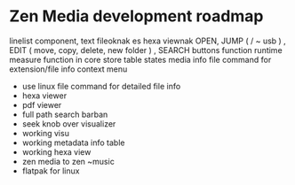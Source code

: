# Zen Media development roadmap

linelist component, text fileoknak es hexa viewnak
OPEN, JUMP ( / ~ usb ) , EDIT ( move, copy, delete, new folder ) , SEARCH buttons
function runtime measure function in core
store table states
media info
file command for extension/file info
context menu

- use linux file command for detailed file info
- hexa viewer
- pdf viewer
- full path search barban
- seek knob over visualizer
- working visu
- working metadata info table
- working hexa view
- zen media to zen ~music
- flatpak for linux